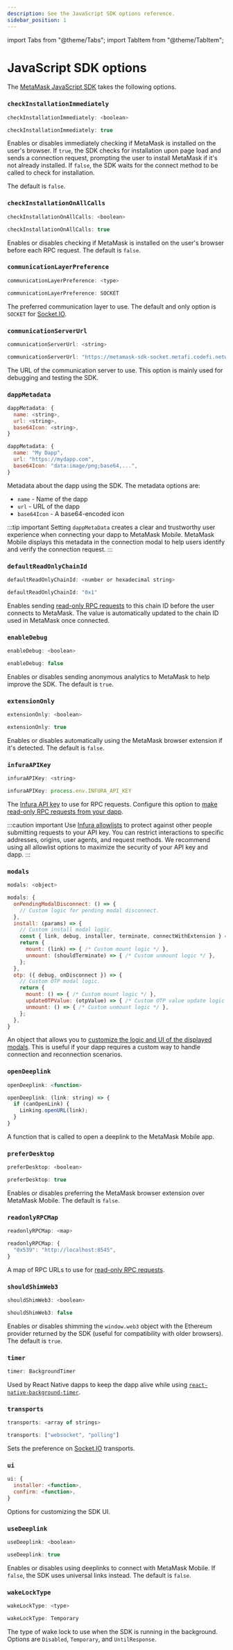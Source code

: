 ```yaml
---
description: See the JavaScript SDK options reference.
sidebar_position: 1
---
```


import Tabs from "@theme/Tabs";
import TabItem from "@theme/TabItem";

# JavaScript SDK options

The [MetaMask JavaScript SDK](../get-started/javascript/index.md) takes the
following options.

### `checkInstallationImmediately`

<Tabs>
<TabItem value="Syntax">

```javascript
checkInstallationImmediately: <boolean>
```

</TabItem>
<TabItem value="Example">

```javascript
checkInstallationImmediately: true
```

</TabItem>
</Tabs>

Enables or disables immediately checking if MetaMask is installed on the user's browser.
If `true`, the SDK checks for installation upon page load and sends a connection request, prompting
the user to install MetaMask if it's not already installed.
If `false`, the SDK waits for the connect method to be called to check for installation.

The default is `false`.

### `checkInstallationOnAllCalls`

<Tabs>
<TabItem value="Syntax">

```javascript
checkInstallationOnAllCalls: <boolean>
```

</TabItem>
<TabItem value="Example">

```javascript
checkInstallationOnAllCalls: true
```

</TabItem>
</Tabs>

Enables or disables checking if MetaMask is installed on the user's browser before each RPC request.
The default is `false`.

### `communicationLayerPreference`

<Tabs>
<TabItem value="Syntax">

```javascript
communicationLayerPreference: <type>
```

</TabItem>
<TabItem value="Example">

```javascript
communicationLayerPreference: SOCKET
```

</TabItem>
</Tabs>

The preferred communication layer to use.
The default and only option is `SOCKET` for [Socket.IO](https://socket.io/docs/v4/).

### `communicationServerUrl`

<Tabs>
<TabItem value="Syntax">

```javascript
communicationServerUrl: <string>
```

</TabItem>
<TabItem value="Example">

```javascript
communicationServerUrl: "https://metamask-sdk-socket.metafi.codefi.network/"
```

</TabItem>
</Tabs>

The URL of the communication server to use.
This option is mainly used for debugging and testing the SDK.

### `dappMetadata`

<Tabs>
<TabItem value="Syntax">

```javascript
dappMetadata: {
  name: <string>,
  url: <string>,
  base64Icon: <string>,
}
```

</TabItem>
<TabItem value="Example">

```javascript
dappMetadata: {
  name: "My Dapp",
  url: "https://mydapp.com",
  base64Icon: "data:image/png;base64,...",
}
```

</TabItem>
</Tabs>

Metadata about the dapp using the SDK.
The metadata options are:

- `name` - Name of the dapp
- `url` - URL of the dapp
- `base64Icon` - A base64-encoded icon

:::tip important
Setting `dappMetaData` creates a clear and trustworthy user experience when connecting your dapp to
MetaMask Mobile.
MetaMask Mobile displays this metadata in the connection modal to help users identify and verify the
connection request.
:::

### `defaultReadOnlyChainId`

<Tabs>
<TabItem value="Syntax">

```javascript
defaultReadOnlyChainId: <number or hexadecimal string>
```

</TabItem>
<TabItem value="Example">

```javascript
defaultReadOnlyChainId: "0x1"
```

</TabItem>
</Tabs>

Enables sending [read-only RPC requests](../how-to/javascript/make-read-only-requests.md) to
this chain ID before the user connects to MetaMask.
The value is automatically updated to the chain ID used in MetaMask once connected.

### `enableDebug`

<Tabs>
<TabItem value="Syntax">

```javascript
enableDebug: <boolean>
```

</TabItem>
<TabItem value="Example">

```javascript
enableDebug: false
```

</TabItem>
</Tabs>

Enables or disables sending anonymous analytics to MetaMask to help improve the SDK.
The default is `true`.

### `extensionOnly`

<Tabs>
<TabItem value="Syntax">

```javascript
extensionOnly: <boolean>
```

</TabItem>
<TabItem value="Example">

```javascript
extensionOnly: true
```

</TabItem>
</Tabs>

Enables or disables automatically using the MetaMask browser extension if it's detected.
The default is `false`.

### `infuraAPIKey`

<Tabs>
<TabItem value="Syntax">

```javascript
infuraAPIKey: <string>
```

</TabItem>
<TabItem value="Example">

```javascript
infuraAPIKey: process.env.INFURA_API_KEY
```

</TabItem>
</Tabs>

The [Infura API key](/developer-tools/dashboard/get-started/create-api) to
use for RPC requests.
Configure this option to [make read-only RPC requests from your dapp](../how-to/javascript/make-read-only-requests.md).

:::caution important
Use [Infura allowlists](/developer-tools/dashboard/how-to/secure-a-project/use-an-allowlist)
to protect against other people submitting requests to your API key.
You can restrict interactions to specific addresses, origins, user agents, and request methods.
We recommend using all allowlist options to maximize the security of your API key and dapp.
:::

### `modals`

<Tabs>
<TabItem value="Syntax">

```javascript
modals: <object>
```

</TabItem>
<TabItem value="Example">

```javascript
modals: {
  onPendingModalDisconnect: () => {
    // Custom logic for pending modal disconnect.
  },
  install: (params) => {
    // Custom install modal logic.
    const { link, debug, installer, terminate, connectWithExtension } = params;
    return {
      mount: (link) => { /* Custom mount logic */ },
      unmount: (shouldTerminate) => { /* Custom unmount logic */ },
    };
  },
  otp: ({ debug, onDisconnect }) => {
    // Custom OTP modal logic.
    return {
      mount: () => { /* Custom mount logic */ },
      updateOTPValue: (otpValue) => { /* Custom OTP value update logic */ },
      unmount: () => { /* Custom unmount logic */ },
    };
  },
}
```

</TabItem>
</Tabs>

An object that allows you to [customize the logic and UI of the displayed modals](../how-to/javascript/display-custom-modals.md).
This is useful if your dapp requires a custom way to handle connection and reconnection scenarios.

### `openDeeplink`

<Tabs>
<TabItem value="Syntax">

```javascript
openDeeplink: <function>
```

</TabItem>
<TabItem value="Example">

```javascript
openDeeplink: (link: string) => {
  if (canOpenLink) {
    Linking.openURL(link);
  }
}
```

</TabItem>
</Tabs>

A function that is called to open a deeplink to the MetaMask Mobile app.

### `preferDesktop`

<Tabs>
<TabItem value="Syntax">

```javascript
preferDesktop: <boolean>
```

</TabItem>
<TabItem value="Example">

```javascript
preferDesktop: true
```

</TabItem>
</Tabs>

Enables or disables preferring the MetaMask browser extension over MetaMask Mobile.
The default is `false`.

### `readonlyRPCMap`

<Tabs>
<TabItem value="Syntax">

```javascript
readonlyRPCMap: <map>
```

</TabItem>
<TabItem value="Example">

```javascript
readonlyRPCMap: {
  "0x539": "http://localhost:8545",
}
```

</TabItem>
</Tabs>

A map of RPC URLs to use for [read-only RPC requests](../how-to/javascript/make-read-only-requests.md).

### `shouldShimWeb3`

<Tabs>
<TabItem value="Syntax">

```javascript
shouldShimWeb3: <boolean>
```

</TabItem>
<TabItem value="Example">

```javascript
shouldShimWeb3: false
```

</TabItem>
</Tabs>

Enables or disables shimming the `window.web3` object with the Ethereum provider returned by the SDK
(useful for compatibility with older browsers).
The default is `true`.

### `timer`

<Tabs>
<TabItem value="Example">

```javascript
timer: BackgroundTimer
```

</TabItem>
</Tabs>

Used by React Native dapps to keep the dapp alive while using
[`react-native-background-timer`](https://github.com/ocetnik/react-native-background-timer).

### `transports`

<Tabs>
<TabItem value="Syntax">

```javascript
transports: <array of strings>
```

</TabItem>
<TabItem value="Example">

```javascript
transports: ["websocket", "polling"]
```

</TabItem>
</Tabs>

Sets the preference on [Socket.IO](https://socket.io/docs/v4/) transports.

### `ui`

<Tabs>
<TabItem value="Syntax">

```javascript
ui: {
  installer: <function>,
  confirm: <function>,
}
```

</TabItem>
</Tabs>

Options for customizing the SDK UI.

### `useDeeplink`

<Tabs>
<TabItem value="Syntax">

```javascript
useDeeplink: <boolean>
```

</TabItem>
<TabItem value="Example">

```javascript
useDeeplink: true
```

</TabItem>
</Tabs>

Enables or disables using deeplinks to connect with MetaMask Mobile.
If `false`, the SDK uses universal links instead.
The default is `false`.

### `wakeLockType`

<Tabs>
<TabItem value="Syntax">

```javascript
wakeLockType: <type>
```

</TabItem>
<TabItem value="Example">

```javascript
wakeLockType: Temporary
```

</TabItem>
</Tabs>

The type of wake lock to use when the SDK is running in the background.
Options are `Disabled`, `Temporary`, and `UntilResponse`.
